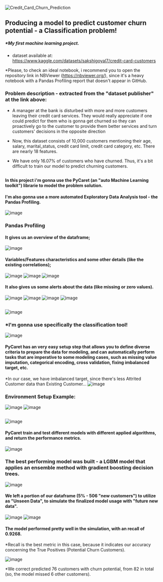 ![Credit_Card_Churn_Prediction](https://user-images.githubusercontent.com/105673165/187865009-bedea22b-2f52-4964-8979-29a293a22311.png)

## Producing a model to predict customer churn potential - a Classification problem!
##### *My first machine learning project.

  - dataset available at: https://www.kaggle.com/datasets/sakshigoyal7/credit-card-customers

*Please, to check an ideal notebook, i recommend you to open the repository link in NBViewer (https://nbviewer.org/), since it's a heavy notebook with a Pandas Profiling report that doesn't appear in GitHub.

### Problem description - extracted from the "dataset publisher" at the link above:
  - A manager at the bank is disturbed with more and more customers leaving their credit card services. They would really 
  appreciate if one could predict for them who is gonna get churned so they can proactively go to the customer to provide 
  them better services and turn customers' decisions in the opposite direction

  - Now, this dataset consists of 10,000 customers mentioning their age, salary, marital_status, credit card limit, credit 
card category, etc. There are nearly 18 features.

  - We have only 16.07% of customers who have churned. Thus, it's a bit difficult to train our model to predict churning 
customers.

##

#### In this project i'm gonna use the PyCaret (an "auto Machine Learning toolkit") librarie to model the problem solution.

#### I'm also gonna use a more automated Exploratory Data Analysis tool - the Pandas Profiling.

![image](https://user-images.githubusercontent.com/105673165/188259093-ace9438e-13c0-4176-82ae-41cdde419b14.png)

### Pandas Profiling
#### It gives us an overview of the dataframe; 
![image](https://user-images.githubusercontent.com/105673165/188078259-071bc721-8ccf-4351-936a-11fd5922f628.png)

#### Variables/Features characteristics and some other details (like the existing correlations);

![image](https://user-images.githubusercontent.com/105673165/188076977-9c40070b-0e63-429d-9afd-dacd871498de.png)
![image](https://user-images.githubusercontent.com/105673165/188079353-377126d0-3e23-407d-a38d-1a696c4213d4.png)
![image](https://user-images.githubusercontent.com/105673165/188079429-a6ccda09-21fb-4beb-a18f-bc3a9700be0a.png)

#### It also gives us some alerts about the data (like missing or zero values).

![image](https://user-images.githubusercontent.com/105673165/188078725-983aa823-30db-4550-897d-57efba89e635.png)
![image](https://user-images.githubusercontent.com/105673165/188078596-6bc5a51b-1506-44c8-8f9e-a388c4a0eee9.png)
![image](https://user-images.githubusercontent.com/105673165/188078880-962e879c-4555-4f1a-a392-a8bcaa3edb6d.png)
![image](https://user-images.githubusercontent.com/105673165/188078653-add19c87-0da0-47e9-8667-8ade986045f3.png)

##

![image](https://user-images.githubusercontent.com/105673165/188081282-56258ed8-5fed-4dc6-ab59-16be701471f1.png)
### *I'm gonna use specifically the classification tool!

![image](https://user-images.githubusercontent.com/105673165/188081539-fd832d08-3d4b-46f1-b4da-85b267d16b30.png)
#### PyCaret has an very easy setup step that allows you to define diverse criteria to prepare the data for modeling, and can automatically perform tasks that are imperative to some modeling cases, such as missing value imputation, categorical encoding, cross validation, fixing imbalanced target, etc.

*In our case, we have imbalanced target, since there's less Attrited Customer data than Existing Customer...
![image](https://user-images.githubusercontent.com/105673165/188078095-bd4d8bb9-2855-42e4-8e58-986a0d0a22d2.png)

### Environment Setup Example:
![image](https://user-images.githubusercontent.com/105673165/188081738-96a359ff-cbeb-4019-830d-ada3a59c9939.png)
![image](https://user-images.githubusercontent.com/105673165/188082226-9eaf29d8-db8b-4c85-b197-1bea916a5ad5.png)

##

![image](https://user-images.githubusercontent.com/105673165/188081598-1fedb736-1ae6-427c-97c4-1db13e840263.png)

#### PyCaret train and test different models with different applied algorithms, and return the performance metrics.

![image](https://user-images.githubusercontent.com/105673165/188082341-c56981f3-a50f-460e-a273-353d100e3f18.png)

### The best performing model was built - a LGBM model that applies an ensemble method with gradient boosting decision trees.

![image](https://user-images.githubusercontent.com/105673165/188260367-d446b5d1-97ed-4f28-bd95-76ac7be2ea11.png)

#### We left a portion of our dataframe (5% - 506 "new customers") to utilize as "Unseen Data", to simulate the finalized model usage with "future new data".

![image](https://user-images.githubusercontent.com/105673165/188080928-f72f1041-7f93-4d5f-8d03-5bc23c29f698.png)
![image](https://user-images.githubusercontent.com/105673165/188080978-ff41186c-46e2-4b3c-ae44-f68b89c539e4.png)

#### The model performed pretty well in the simulation, with an recall of 0.9268.
*Recall is the best metric in this case, because it indicates our accuracy concerning the True Positives (Potential Churn Customers).

![image](https://user-images.githubusercontent.com/105673165/188260547-cebbdff7-f68a-4fa2-9aa3-2263998b9de5.png)

*We correct predicted 76 customers with churn potential, from 82 in total (so, the model missed 6 other customers).
